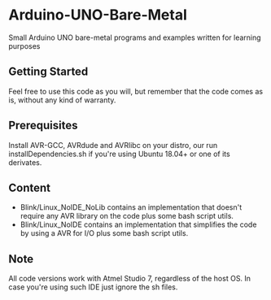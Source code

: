 # Arduino-UNO-Bare-Metal
Small Arduino UNO bare-metal programs and examples written for learning purposes

## Getting Started
Feel free to use this code as you will, but remember that the code comes as is, without any kind of warranty.

## Prerequisites
Install AVR-GCC, AVRdude and AVRlibc on your distro, our run installDependencies.sh if you're using Ubuntu 18.04+ or one of its derivates.


## Content
* Blink/Linux_NoIDE_NoLib contains an implementation that doesn't require any AVR library on the code plus some bash script utils.
* Blink/Linux_NoIDE contains an implementation that simplifies the code by using a AVR for I/O plus some bash script utils.
	
## Note
All code versions work with Atmel Studio 7, regardless of the host OS. In case you're using such IDE just ignore the sh files.
